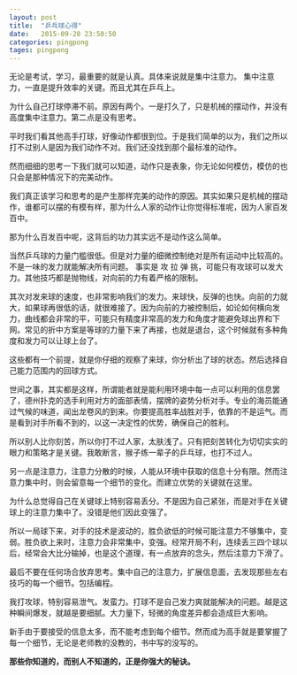 ```yaml
---
layout: post
title:  "乒乓球心得"
date:   2015-09-20 23:50:50
categories: pingpong
tages: pingpong
---
```


无论是考试，学习，最重要的就是认真。具体来说就是集中注意力。
集中注意力，一直是提升效率的关键。而且尤其在乒乓上。

为什么自己打球停滞不前。原因有两个。一是打久了，只是机械的摆动作，并没有高度集中注意力。第二点是没有思考。

平时我们看其他高手打球，好像动作都很到位。于是我们简单的以为，我们之所以打不过别人是因为我们动作不对。我们还没找到那个最标准的动作。

然而细细的思考一下我们就可以知道，动作只是表象，你无论如何模仿，模仿的也只会是那种情况下的完美动作。

我们真正该学习和思考的是产生那样完美的动作的原因。其实如果只是机械的摆动作，谁都可以摆的有模有样，那为什么人家的动作让你觉得标准呢，因为人家百发百中。

那为什么百发百中呢，这背后的功力其实远不是动作这么简单。

当然乒乓球的力量门槛很低。但是对力量的细微控制绝对是所有运动中比较高的。不是一味的发力就能解决所有问题。
事实是 攻 拉 弹 挑，可能只有攻球可以发大力。其他技巧都是抛物线，对向前的力有着严格的限制。

其次对发来球的速度，也非常影响我们的发力。来球快，反弹的也快。向前的力就大，如果球再很低的话，就很难接了。因为向前的力被控制后，如论如何横向发力，曲线都会非常的平，可能只有精度非常高的发力和角度才能避免球出界和下网。常见的折中方案是等球的力量下来了再接，也就是退台，这个时候就有多种角度和发力可以让球上台了。

这些都有一个前提，就是你仔细的观察了来球，你分析出了球的状态。然后选择自己能力范围内的回球方式。

世间之事，其实都是这样，所谓能者就是能利用环境中每一点可以利用的信息罢了，德州扑克的选手利用对方的面部表情，摆牌的姿势分析对手。专业的海员能通过气候的味道，闻出龙卷风的到来。你要提高胜率战胜对手，依靠的不是运气。而是看到对手所看不到的，以这一决定性的优势，确保自己的胜利。

所以别人比你刻苦，所以你打不过人家，太肤浅了。只有把刻苦转化为切切实实的眼力和策略才是关键。我敢断言，猴子练一辈子的乒乓球，也打不过人。

另一点是注意力，注意力分散的时候，人能从环境中获取的信息十分有限。然而注意力集中时，则会留意每一个细节的变化。而建立优势的关键就在这里。

为什么总觉得自己在关键球上特别容易丢分。不是因为自己紧张，而是对手在关键球上的注意力集中了。没错是他们因此变强了。

所以一局球下来，对手的技术是波动的，胜负欲低的时候可能注意力不够集中，变弱。胜负欲上来时，注意力会非常集中，变强。经常开局不利，连续丢三四个球以后，经常会大比分输掉，也是这个道理，有一点放弃的念头，然后注意力下滑了。

最后不要在任何场合放弃思考。集中自己的注意力，扩展信息面，去发现那些左右技巧的每一个细节。包括编程。

我打攻球，特别容易泄气。发蛮力。打球不是自己发力爽就能解决的问题。越是这种瞬间爆发，就越是要细腻。大力量下，轻微的角度差异都会造成巨大影响。

新手由于要接受的信息太多，而不能考虑到每个细节。然而成为高手就是要掌握了每一个细节，无论是老师教的没教的，书中写的没写的。

**那些你知道的，而别人不知道的，正是你强大的秘诀。**

